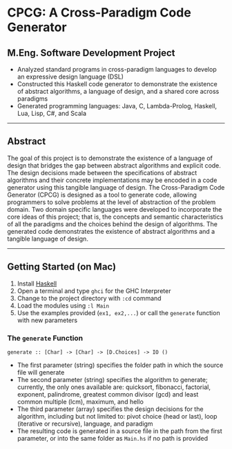 # CPCG: A Cross-Paradigm Code Generator

## M.Eng. Software Development Project 

- Analyzed standard programs in cross-paradigm languages to develop an expressive design language (DSL)
- Constructed this Haskell code generator to demonstrate the existence of abstract algorithms, a language of design, and a shared core across paradigms
- Generated programming languages: Java, C, Lambda-Prolog, Haskell, Lua, Lisp, C#, and Scala

--- 

## Abstract

The goal of this project is to demonstrate the existence of a language of design that bridges the gap between abstract algorithms and explicit code. The design decisions made between the specifications of abstract algorithms and their concrete implementations may be encoded in a code generator using this
tangible language of design. The Cross-Paradigm Code Generator (CPCG) is designed as a tool to generate code, allowing programmers to solve problems at the level of abstraction of the problem domain. Two domain specific languages were developed to incorporate the core ideas of this project; that is, the concepts and semantic characteristics of all the paradigms and the choices behind the design of algorithms. The generated code demonstrates the existence of abstract algorithms and a tangible language of design.

---

## Getting Started (on Mac)

1. Install [Haskell](https://www.haskell.org/platform/)
2. Open a terminal and type `ghci` for the GHC Interpreter
3. Change to the project directory with `:cd` command
4. Load the modules using `:l Main`
5. Use the examples provided (`ex1, ex2,...`) or call the `generate` function with new parameters

### The `generate` Function
`generate :: [Char] -> [Char] -> [D.Choices] -> IO ()`

- The first parameter (string) specifies the folder path in which the source file will generate
- The second parameter (string) specifies the algorithm to generate; currently, the only ones available are: quicksort, fibonacci, factorial, exponent, palindrome, greatest common divisor (gcd) and least common multiple (lcm), maximum, and hello
- The third parameter (array) specifies the design decisions for the algorithm, including but not limited to: pivot choice (head or last), loop (iterative or recursive), language, and paradigm
- The resulting code is generated in a source file in the path from the first parameter, or into the same folder as `Main.hs` if no path is provided